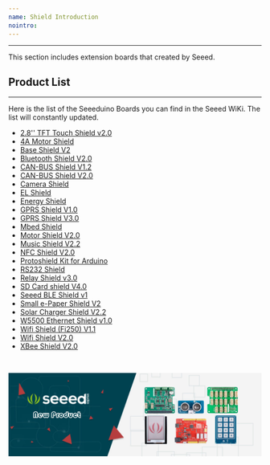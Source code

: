 ```yaml
---
name: Shield Introduction
nointro:
---
```


---
This section includes extension boards that created by Seeed.

## Product  List
---

Here is the list of the Seeeduino Boards you can find in the Seeed WiKi. The list will constantly updated.

- [2.8&#39;&#39; TFT Touch Shield v2.0](/2.8inch_TFT_Touch_Shield_v2.0/)
- [4A Motor Shield](/4A_Motor_Shield/)
- [Base Shield V2](/Base_Shield_V2/)
- [Bluetooth Shield V2.0](/Bluetooth_Shield_V2/)
- [CAN-BUS Shield V1.2](/CAN-BUS_Shield_V1.2/)
- [CAN-BUS Shield V2.0](/CAN-BUS_Shield_V2.0/)
- [Camera Shield](/Camera_Shield/)
- [EL Shield](/EL_Shield/)
- [Energy Shield](/Energy_Shield/)
- [GPRS Shield V1.0](/GPRS_Shield_v1.0/)
- [GPRS Shield V3.0](/GPRS_Shield_V3.0/)
- [Mbed Shield](/mbed_Shield/)
- [Motor Shield V2.0](/Motor_Shield_V2.0/)
- [Music Shield V2.2](/Music_Shield_V2.2/)
- [NFC Shield V2.0](/NFC_Shield_V2.0/)
- [Protoshield Kit for Arduino](/Protoshield_Kit_for_Arduino/)
- [RS232 Shield](/RS232_Shield/)
- [Relay Shield v3.0](/Relay_Shield_v3/)
- [SD Card shield V4.0](/SD_Card_shield_V4.0/)
- [Seeed BLE Shield v1](/Seeed_BLE_Shield/)
- [Small e-Paper Shield V2](/Small_e-Paper_Shield_V2/)
- [Solar Charger Shield V2.2](/Solar_Charger_Shield_V2.2/)
- [W5500 Ethernet Shield v1.0](/W5500_Ethernet_Shield_v1.0/)
- [Wifi Shield (Fi250) V1.1](/Wifi_Shield_Fi250_V1.1/)
- [Wifi Shield V2.0](/Wifi_Shield_V2.0/)
- [XBee Shield V2.0](/XBee_Shield_V2.0/)

<br /><p style="text-align:center"><a href="https://www.seeedstudio.com/act-4.html" target="_blank"><img src="https://github.com/SeeedDocument/Wiki_Banner/raw/master/new_product.jpg" /></a></p>